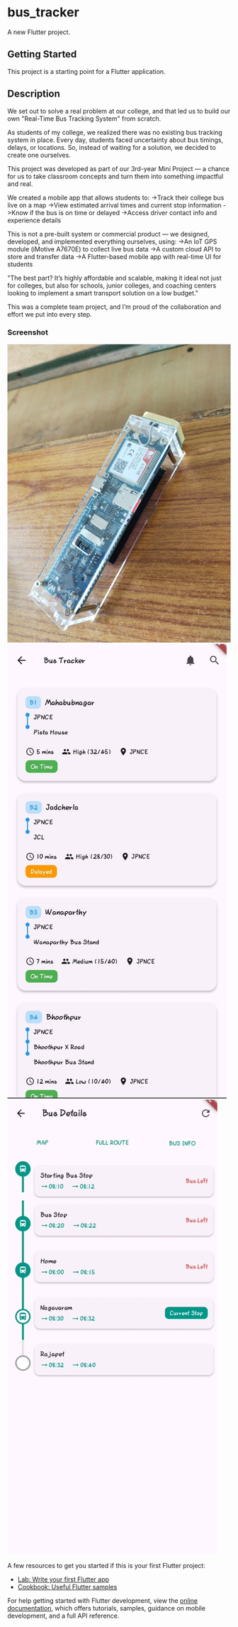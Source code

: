 # bus_tracker

A new Flutter project.

## Getting Started

This project is a starting point for a Flutter application.

## Description

We set out to solve a real problem at our college, and that led us to build our own "Real-Time Bus Tracking System" from scratch.

As students of my college, we realized there was no existing bus tracking system in place. Every day, students faced uncertainty about bus timings, delays, or locations. So, instead of waiting for a solution, we decided to create one ourselves.

This project was developed as part of our 3rd-year Mini Project — a chance for us to take classroom concepts and turn them into something impactful and real.

We created a mobile app that allows students to:
->Track their college bus live on a map
->View estimated arrival times and current stop information
->Know if the bus is on time or delayed
->Access driver contact info and experience details

This is not a pre-built system or commercial product — we designed, developed, and implemented everything ourselves, using:
->An IoT GPS module (iMotive A7670E) to collect live bus data
->A custom cloud API to store and transfer data
->A Flutter-based mobile app with real-time UI for students

"The best part? It’s highly affordable and scalable, making it ideal not just for colleges, but also for schools, junior colleges, and coaching centers looking to implement a smart transport solution on a low budget."

This was a complete team project, and I’m proud of the collaboration and effort we put into every step.

### Screenshot
![image alt](https://github.com/Thrishal1105/Bus_Tracker/blob/3601ceeea1fb6c32ba615e4deb1e0e45bc298ef1/images/1750957789518.jpeg)
![image alt](https://github.com/Thrishal1105/Bus_Tracker/blob/3601ceeea1fb6c32ba615e4deb1e0e45bc298ef1/images/1750957789464.jpeg)
![image alt](https://github.com/Thrishal1105/Bus_Tracker/blob/3601ceeea1fb6c32ba615e4deb1e0e45bc298ef1/images/1750957788900.jpeg)


A few resources to get you started if this is your first Flutter project:

- [Lab: Write your first Flutter app](https://docs.flutter.dev/get-started/codelab)
- [Cookbook: Useful Flutter samples](https://docs.flutter.dev/cookbook)

For help getting started with Flutter development, view the
[online documentation](https://docs.flutter.dev/), which offers tutorials,
samples, guidance on mobile development, and a full API reference.
